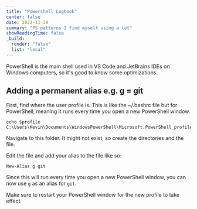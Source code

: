```yaml
---
title: "Powershell Logbook"
center: false
date: 2022-11-28
summary: "PS patterns I find myself using a lot"
showReadingTime: false
_build:
  render: "false"
  list: "local"
---
```

PowerShell is the main shell used in VS Code and JetBrains IDEs on Windows computers, so it's good to know some optimizations.

## Adding a permanent alias e.g. g = git

First, find where the user profile is. This is like the ~/.bashrc file but for PowerShell, meaning it runs every time you open a new PowerShell window.


```
echo $profile
C:\Users\Kevin\Documents\WindowsPowerShell\Microsoft.PowerShell_profile.ps1
```

Navigate to this folder. It might not exist, so create the directories and the file.

Edit the file and add your alias to the file like so:

```
New-Alias g git
```

Since this will run every time you open a new PowerShell window, you can now use `g` as an alias for `git`.

Make sure to restart your PowerShell window for the new profile to take effect.
